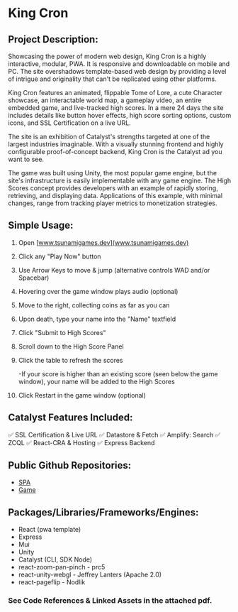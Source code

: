 # King Cron

## Project Description:
Showcasing the power of modern web design, King Cron is a highly interactive, modular, PWA. It is responsive and downloadable on mobile and PC. The site overshadows template-based web design by providing a level of intrigue and originality that can't be replicated using other platforms.

King Cron features an animated, flippable Tome of Lore, a cute Character showcase, an interactable world map, a gameplay video, an entire embedded game, and live-tracked high scores. In a mere 24 days the site includes details like button hover effects, high score sorting options, custom icons, and SSL Certification on a live URL.

The site is an exhibition of Catalyst's strengths targeted at one of the largest industries imaginable. With a visually stunning frontend and highly configurable proof-of-concept backend, King Cron is the Catalyst ad you want to see.

The game was built using Unity, the most popular game engine, but the site's infrastructure is easily implementable with any game engine. The High Scores concept provides developers with an example of rapidly storing, retrieving, and displaying data. Applications of this example, with minimal changes, range from tracking player metrics to monetization strategies.

 
## Simple Usage:
1. Open [www.tsunamigames.dev](www.tsunamigames.dev)
2. Click any "Play Now" button
3. Use Arrow Keys to move & jump (alternative controls WAD and/or Spacebar)
4. Hovering over the game window plays audio (optional)
5. Move to the right, collecting coins as far as you can
6. Upon death, type your name into the "Name" textfield
7. Click "Submit to High Scores"
8. Scroll down to the High Score Panel
9. Click the table to refresh the scores

     -If your score is higher than an existing score (seen below the game window), your name will be added to the High Scores
10. Click Restart in the game window (optional)


## Catalyst Features Included:
:white_check_mark: SSL Certification & Live URL
:white_check_mark: Datastore & Fetch
:white_check_mark: Amplify: Search
:white_check_mark: ZCQL
:white_check_mark: React-CRA & Hosting
:white_check_mark: Express Backend

## Public Github Repositories:
- [SPA](https://github.com/ryanbickert/king-cron-spa)
- [Game](https://github.com/ryanbickert/King-Cron)

## Packages/Libraries/Frameworks/Engines:
- React (pwa template)
- Express
- Mui
- Unity
- Catalyst (CLI, SDK Node)
- react-zoom-pan-pinch - prc5
- react-unity-webgl - Jeffrey Lanters (Apache 2.0)
- react-pageflip - Nodlik

### See Code References & Linked Assets in the attached pdf.
